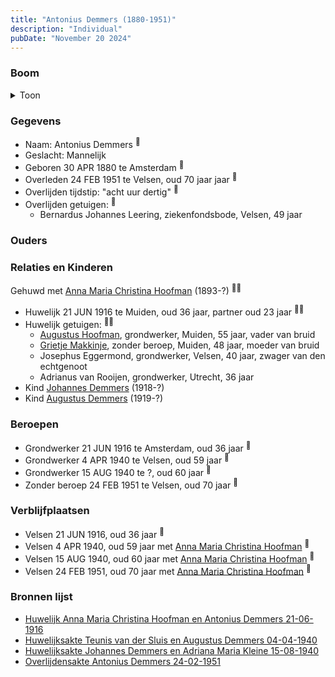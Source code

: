 ```yaml
---
title: "Antonius Demmers (1880-1951)"
description: "Individual"
pubDate: "November 20 2024"
---
```


### Boom
<details><summary>Toon</summary>

![test](https://www.plantuml.com/plantuml/svg/bPDRQ-Cm48NVzIk6vc6V0dQzsSGXj4swCRk5B6Lf-r9AaArfBA9BqCYKKFhVTvnuqz92Bs_IZ8xEnndfZA8CiR56q5gxZGpIGYchzIhungbpRto06AGZRg6BejOAeTAXChXVezt4BLYq9GRQboXYG1-t6nGlRgsC98970G0p7nI6grfNQuT4aucLsfsSG2QUXFW6bpih4c8lEPgww9rk27wYjUno19BWTv8aQGu7RM-U5ODYnWQFzngDUeB9k9JbTbdw60sE-VO4ffT_8HsDU65RI2NjYzEqRenPIgUMLV14fMSsbXr_Xs8-WpGVf723Xj2rb0Sq9s4XWvPmNWTDKVF-b_VtLhfdp6E0NZ6RP_Fi7RmS5jEMBizWqN2CxcEqKpXbbWvbCdv0fRHRjSmfN5p_OURqnuwYO8fa23sZLtNSeZ7-WKaEqccpQYY-3JWT3Zv3pZRv_sY-ndpXQ-cu_jPu29-OA1kFlcZSFPj-lyj4T0DwBdHPzRi0NkrtWZQN_Ys_TPxItQ4Xpj0f_ad_0000)
</details>

### Gegevens
- Naam: Antonius Demmers <sup><a href="../s00021/" style="text-decoration:none" title="Huwelijk Anna Maria Christina Hoofman en Antonius Demmers 21-06-1916">:link:</a></sup>
- Geslacht: Mannelijk
- Geboren 30 APR 1880 te Amsterdam <sup><a href="../s00022/" style="text-decoration:none" title="Bevolkingsregister Antonius Demmers">:link:</a></sup>
- Overleden 24 FEB 1951 te Velsen, oud 70 jaar jaar <sup><a href="../s00298/" style="text-decoration:none" title="Overlijdensakte Antonius Demmers 24-02-1951">:link:</a></sup>
- Overlijden tijdstip: "acht uur dertig" <sup><a href="../s00298/" style="text-decoration:none" title="Overlijdensakte Antonius Demmers 24-02-1951">:link:</a></sup>
- Overlijden getuigen: <sup><a href="../s00298/" style="text-decoration:none" title="Overlijdensakte Antonius Demmers 24-02-1951">:link:</a></sup>
  - Bernardus Johannes Leering, ziekenfondsbode, Velsen, 49 jaar

### Ouders

### Relaties en Kinderen

Gehuwd met [Anna Maria Christina Hoofman](../i00012/) (1893-?) <sup><a href="../s00021/" style="text-decoration:none" title="Huwelijk Anna Maria Christina Hoofman en Antonius Demmers 21-06-1916">:link:</a><a href="../s00298/" style="text-decoration:none" title="Overlijdensakte Antonius Demmers 24-02-1951">:link:</a></sup>
- Huwelijk 21 JUN 1916 te Muiden, oud 36 jaar, partner oud 23 jaar <sup><a href="../s00021/" style="text-decoration:none" title="Huwelijk Anna Maria Christina Hoofman en Antonius Demmers 21-06-1916">:link:</a><a href="../s00298/" style="text-decoration:none" title="Overlijdensakte Antonius Demmers 24-02-1951">:link:</a></sup>
- Huwelijk getuigen:  <sup><a href="../s00021/" style="text-decoration:none" title="Huwelijk Anna Maria Christina Hoofman en Antonius Demmers 21-06-1916">:link:</a><a href="../s00298/" style="text-decoration:none" title="Overlijdensakte Antonius Demmers 24-02-1951">:link:</a></sup>
  - [Augustus Hoofman](../i00007/), grondwerker, Muiden, 55 jaar, vader van bruid
  - [Grietje Makkinje](../i00008/), zonder beroep, Muiden, 48 jaar, moeder van bruid
  - Josephus Eggermond, grondwerker, Velsen, 40 jaar, zwager van den echtgenoot
  - Adrianus van Rooijen, grondwerker, Utrecht, 36 jaar
- Kind [Johannes Demmers](../i00177/) (1918-?)
- Kind [Augustus Demmers](../i00175/) (1919-?)

### Beroepen
- Grondwerker 21 JUN 1916 te Amsterdam, oud 36 jaar <sup><a href="../s00021/" style="text-decoration:none" title="Huwelijk Anna Maria Christina Hoofman en Antonius Demmers 21-06-1916">:link:</a></sup>
- Grondwerker 4 APR 1940 te Velsen, oud 59 jaar <sup><a href="../s00270/" style="text-decoration:none" title="Huwelijksakte Teunis van der Sluis en Augustus Demmers 04-04-1940 ">:link:</a></sup>
- Grondwerker 15 AUG 1940 te ?, oud 60 jaar <sup><a href="../s00277/" style="text-decoration:none" title="Huwelijksakte Johannes Demmers en Adriana Maria Kleine 15-08-1940 ">:link:</a></sup>
- Zonder beroep 24 FEB 1951 te Velsen, oud 70 jaar <sup><a href="../s00298/" style="text-decoration:none" title="Overlijdensakte Antonius Demmers 24-02-1951">:link:</a></sup>

### Verblijfplaatsen
- Velsen  21 JUN 1916, oud 36 jaar  <sup><a href="../s00021/" style="text-decoration:none" title="Huwelijk Anna Maria Christina Hoofman en Antonius Demmers 21-06-1916">:link:</a></sup>
- Velsen  4 APR 1940, oud 59 jaar met [Anna Maria Christina Hoofman](../i00012/) <sup><a href="../s00270/" style="text-decoration:none" title="Huwelijksakte Teunis van der Sluis en Augustus Demmers 04-04-1940 ">:link:</a></sup>
- Velsen  15 AUG 1940, oud 60 jaar met [Anna Maria Christina Hoofman](../i00012/) <sup><a href="../s00277/" style="text-decoration:none" title="Huwelijksakte Johannes Demmers en Adriana Maria Kleine 15-08-1940 ">:link:</a></sup>
- Velsen  24 FEB 1951, oud 70 jaar met [Anna Maria Christina Hoofman](../i00012/) <sup><a href="../s00298/" style="text-decoration:none" title="Overlijdensakte Antonius Demmers 24-02-1951">:link:</a></sup>

### Bronnen lijst
- [Huwelijk Anna Maria Christina Hoofman en Antonius Demmers 21-06-1916](../s00021/)
- [Huwelijksakte Teunis van der Sluis en Augustus Demmers 04-04-1940 ](../s00270/)
- [Huwelijksakte Johannes Demmers en Adriana Maria Kleine 15-08-1940 ](../s00277/)
- [Overlijdensakte Antonius Demmers 24-02-1951](../s00298/)